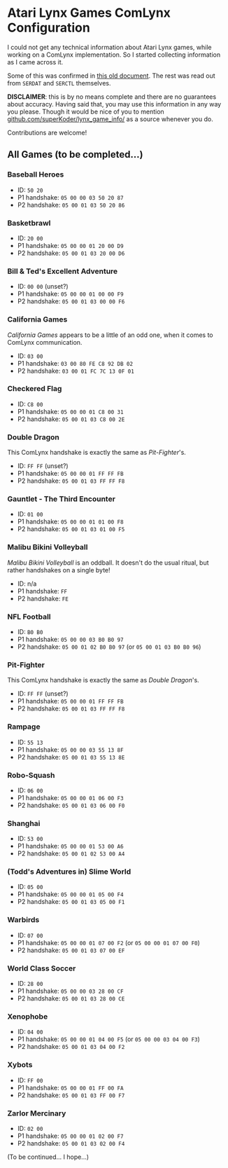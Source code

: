 # Atari Lynx Games ComLynx Configuration

I could not get any technical information about Atari Lynx games, while working on a ComLynx implementation. So I started collecting information as I came across it.

Some of this was confirmed in [this old document](https://atarilynxdeveloper.wordpress.com/documentation/redeye/). The rest was read out from `SERDAT` and `SERCTL` themselves.

**DISCLAIMER**: this is by no means complete and there are no guarantees about accuracy. Having said that, you may use this information in any way you please. Though it would be nice of you to mention [github.com/superKoder/lynx_game_info/](https://github.com/superKoder/lynx_game_info/blob/main/README.md) as a source whenever you do. 

Contributions are welcome!

## All Games (to be completed...)


### Baseball Heroes 

* ID: `50 20`
* P1 handshake: `05 00 00 03 50 20 87`
* P2 handshake: `05 00 01 03 50 20 86` 


### Basketbrawl

* ID: `20 00`
* P1 handshake: `05 00 00 01 20 00 D9`
* P2 handshake: `05 00 01 03 20 00 D6` 


### Bill & Ted's Excellent Adventure

* ID: `00 00` (unset?)
* P1 handshake: `05 00 00 01 00 00 F9`
* P2 handshake: `05 00 01 03 00 00 F6` 


### California Games

_California Games_ appears to be a little of an odd one, when it comes to ComLynx communication.

* ID: `03 00`
* P1 handshake: `03 00 80 FE C8 92 DB 02`
* P2 handshake: `03 00 01 FC 7C 13 0F 01` 


### Checkered Flag

* ID: `C8 00`
* P1 handshake: `05 00 00 01 C8 00 31`
* P2 handshake: `05 00 01 03 C8 00 2E` 


### Double Dragon

This ComLynx handshake is exactly the same as _Pit-Fighter_'s.

* ID: `FF FF` (unset?)
* P1 handshake: `05 00 00 01 FF FF FB`
* P2 handshake: `05 00 01 03 FF FF F8` 


### Gauntlet - The Third Encounter

* ID: `01 00`
* P1 handshake: `05 00 00 01 01 00 F8`
* P2 handshake: `05 00 01 03 01 00 F5`


### Malibu Bikini Volleyball

_Malibu Bikini Volleyball_ is an oddball. It doesn't do the usual ritual, but rather handshakes on a single byte!

* ID: n/a
* P1 handshake: `FF`
* P2 handshake: `FE` 


### NFL Football

* ID: `B0 B0`
* P1 handshake: `05 00 00 03 B0 B0 97`
* P2 handshake: `05 00 01 02 B0 B0 97` (or `05 00 01 03 B0 B0 96`) 


### Pit-Fighter

This ComLynx handshake is exactly the same as _Double Dragon_'s.

* ID: `FF FF` (unset?)
* P1 handshake: `05 00 00 01 FF FF FB`
* P2 handshake: `05 00 01 03 FF FF F8` 


### Rampage

* ID: `55 13`
* P1 handshake: `05 00 00 03 55 13 8F`
* P2 handshake: `05 00 01 03 55 13 8E`


### Robo-Squash
* ID: `06 00`
* P1 handshake: `05 00 00 01 06 00 F3`
* P2 handshake: `05 00 01 03 06 00 F0`


### Shanghai

* ID: `53 00`
* P1 handshake: `05 00 00 01 53 00 A6`
* P2 handshake: `05 00 01 02 53 00 A4`


### (Todd's Adventures in) Slime World

* ID: `05 00`
* P1 handshake: `05 00 00 01 05 00 F4`
* P2 handshake: `05 00 01 03 05 00 F1` 


### Warbirds

* ID: `07 00`
* P1 handshake: `05 00 00 01 07 00 F2` (or `05 00 00 01 07 00 F0`)
* P2 handshake: `05 00 01 03 07 00 EF` 


### World Class Soccer 

* ID: `28 00`
* P1 handshake: `05 00 00 03 28 00 CF`
* P2 handshake: `05 00 01 03 28 00 CE` 


### Xenophobe

* ID: `04 00`
* P1 handshake: `05 00 00 01 04 00 F5` (or `05 00 00 03 04 00 F3`)
* P2 handshake: `05 00 01 03 04 00 F2` 


### Xybots 

* ID: `FF 00`
* P1 handshake: `05 00 00 01 FF 00 FA`
* P2 handshake: `05 00 01 03 FF 00 F7` 


### Zarlor Mercinary

* ID: `02 00`
* P1 handshake: `05 00 00 01 02 00 F7`
* P2 handshake: `05 00 01 03 02 00 F4`


(To be continued... I hope...)
